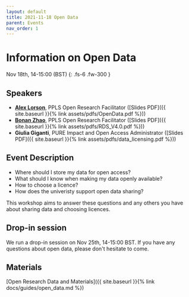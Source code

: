 ```yaml
---
layout: default
title: 2021-11-18 Open Data
parent: Events
nav_order: 1
---
```


# Information on Open Data

Nov 18th, 14-15:00 (BST)
{: .fs-6 .fw-300 }

## Speakers

- [**Alex Lorson**](https://alex-lorson.github.io), PPLS Open Research Facilitator ([Slides PDF]({{ site.baseurl }}{% link assets/pdfs/OpenData.pdf %}))
- [**Bonan Zhao**](https://www.bramleylab.ppls.ed.ac.uk/member/bonan/), PPLS Open Research Facilitator ([Slides PDF]({{ site.baseurl }}{% link assets/pdfs/RDS_V4.0.pdf %}))
- **Giulia Giganti**, PURE Impact and Open Access Administrator ([Slides PDF]({{ site.baseurl }}{% link assets/pdfs/data_licensing.pdf %}))

## Event Description

- Where should I store my data for open access?
- What should I know when making my data openly available?
- How to choose a licence?
- How does the univeristy support open data sharing?

This workshop aims to answer these questions and any others you have about sharing data and choosing licences.

## Drop-in session

We run a drop-in session on Nov 25th, 14-15:00 BST.
If you have any questions about open data, please don't hesitate to come.

## Materials

[Open Research Data and Materials]({{ site.baseurl }}{% link docs/guides/open_data.md %})
